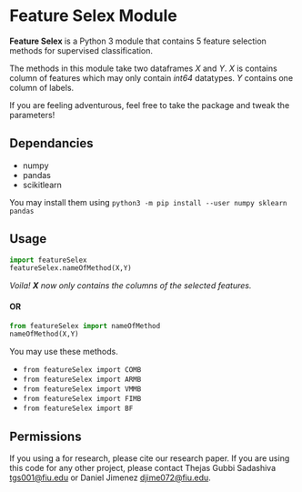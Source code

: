 # Feature Selex Module
**Feature Selex** is a Python 3 module that contains 5 feature selection methods for supervised classification.

The methods in this module take two dataframes *X* and *Y*. *X* is contains column of features which may only contain *int64* datatypes. *Y* contains one column of labels. 

If you are feeling adventurous, feel free to take the package and tweak the parameters!

## Dependancies
- numpy
- pandas
- scikitlearn

You may install them using ```python3 -m pip install --user numpy sklearn pandas```

## Usage
```python
import featureSelex
featureSelex.nameOfMethod(X,Y)
```

*Voila! **X** now only contains the columns of the selected features.*
#### OR

```python 
from featureSelex import nameOfMethod
nameOfMethod(X,Y)
```

You may use these methods.

- `from featureSelex import COMB`
- `from featureSelex import ARMB`
- `from featureSelex import VMMB`
- `from featureSelex import FIMB`
- `from featureSelex import BF`

## Permissions
If you using a for research, please cite our research paper.
If you are using this code for any other project, please contact Thejas Gubbi Sadashiva <tgs001@fiu.edu> or Daniel Jimenez <djime072@fiu.edu>.